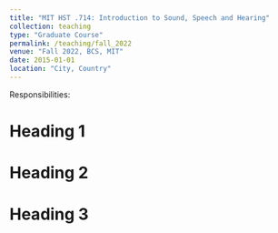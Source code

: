 ```yaml
---
title: "MIT HST .714: Introduction to Sound, Speech and Hearing"
collection: teaching
type: "Graduate Course"
permalink: /teaching/fall_2022
venue: "Fall 2022, BCS, MIT"
date: 2015-01-01
location: "City, Country"
---
```


Responsibilities: 

Heading 1
======

Heading 2
======

Heading 3
======

